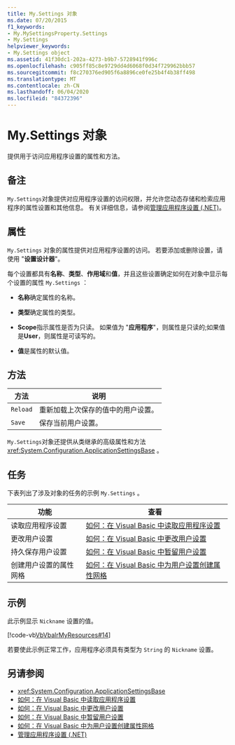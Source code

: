 ```yaml
---
title: My.Settings 对象
ms.date: 07/20/2015
f1_keywords:
- My.MySettingsProperty.Settings
- My.Settings
helpviewer_keywords:
- My.Settings object
ms.assetid: 41f30dc1-202a-4273-b9b7-5728941f996c
ms.openlocfilehash: c905ff85c8e9729dd4d6068f0d34f729962bbb57
ms.sourcegitcommit: f8c270376ed905f6a8896ce0fe25b4f4b38ff498
ms.translationtype: MT
ms.contentlocale: zh-CN
ms.lasthandoff: 06/04/2020
ms.locfileid: "84372396"
---
```

# <a name="mysettings-object"></a>My.Settings 对象
提供用于访问应用程序设置的属性和方法。  
  
## <a name="remarks"></a>备注  
 `My.Settings`对象提供对应用程序设置的访问权限，并允许您动态存储和检索应用程序的属性设置和其他信息。 有关详细信息，请参阅[管理应用程序设置 (.NET)](/visualstudio/ide/managing-application-settings-dotnet)。  
  
## <a name="properties"></a>属性  
 `My.Settings` 对象的属性提供对应用程序设置的访问。 若要添加或删除设置，请使用 "**设置设计器**"。  
  
 每个设置都具有**名称**、**类型**、**作用域**和**值**，并且这些设置确定如何在对象中显示每个设置的属性 `My.Settings` ：  
  
- **名称**确定属性的名称。  
  
- **类型**确定属性的类型。  
  
- **Scope**指示属性是否为只读。 如果值为 "**应用程序**"，则属性是只读的;如果值是**User**，则属性是可读写的。  
  
- **值**是属性的默认值。  
  
## <a name="methods"></a>方法  
  
|方法|说明|  
|---|---|  
|`Reload`|重新加载上次保存的值中的用户设置。|  
|`Save`|保存当前用户设置。|  
  
 `My.Settings`对象还提供从类继承的高级属性和方法 <xref:System.Configuration.ApplicationSettingsBase> 。  
  
## <a name="tasks"></a>任务  
 下表列出了涉及对象的任务的示例 `My.Settings` 。  
  
|功能|查看|  
|---|---|  
|读取应用程序设置|[如何：在 Visual Basic 中读取应用程序设置](../../developing-apps/programming/app-settings/how-to-read-application-settings.md)|  
|更改用户设置|[如何：在 Visual Basic 中更改用户设置](../../developing-apps/programming/app-settings/how-to-change-user-settings.md)|  
|持久保存用户设置|[如何：在 Visual Basic 中暂留用户设置](../../developing-apps/programming/app-settings/how-to-persist-user-settings.md)|  
|创建用户设置的属性网格|[如何：在 Visual Basic 中为用户设置创建属性网格](../../developing-apps/programming/app-settings/how-to-create-property-grids-for-user-settings.md)|  
  
## <a name="example"></a>示例  
 此示例显示 `Nickname` 设置的值。  
  
 [!code-vb[VbVbalrMyResources#14](~/samples/snippets/visualbasic/VS_Snippets_VBCSharp/VbVbalrMyResources/VB/Form1.vb#14)]  
  
 若要使此示例正常工作，应用程序必须具有类型为 `String` 的 `Nickname` 设置。  
  
## <a name="see-also"></a>另请参阅

- <xref:System.Configuration.ApplicationSettingsBase>
- [如何：在 Visual Basic 中读取应用程序设置](../../developing-apps/programming/app-settings/how-to-read-application-settings.md)
- [如何：在 Visual Basic 中更改用户设置](../../developing-apps/programming/app-settings/how-to-change-user-settings.md)
- [如何：在 Visual Basic 中暂留用户设置](../../developing-apps/programming/app-settings/how-to-persist-user-settings.md)
- [如何：在 Visual Basic 中为用户设置创建属性网格](../../developing-apps/programming/app-settings/how-to-create-property-grids-for-user-settings.md)
- [管理应用程序设置 (.NET)](/visualstudio/ide/managing-application-settings-dotnet)
